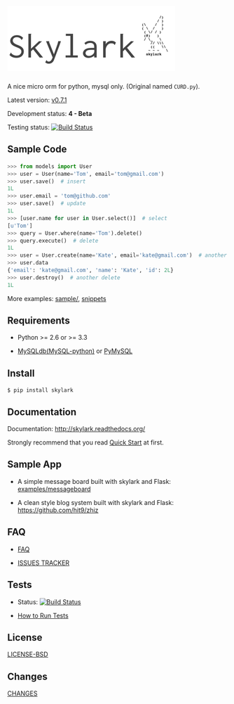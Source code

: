 ![](https://raw.githubusercontent.com/hit9/artworks/master/png/Skylark.png)
===========================================================================

A nice micro orm for python, mysql only. (Original named `CURD.py`).

Latest version: [v0.7.1](https://github.com/hit9/skylark/releases/tag/v0.7.1)

Development status: **4 - Beta**

Testing status: [![Build Status](https://travis-ci.org/hit9/skylark.png?branch=master)](https://travis-ci.org/hit9/skylark)

Sample Code
-----------

```python
>>> from models import User
>>> user = User(name='Tom', email='tom@gmail.com')
>>> user.save()  # insert
1L
>>> user.email = 'tom@github.com'
>>> user.save()  # update
1L
>>> [user.name for user in User.select()]  # select
[u'Tom']
>>> query = User.where(name='Tom').delete()
>>> query.execute()  # delete
1L
>>> user = User.create(name='Kate', email='kate@gmail.com')  # another insert
>>> user.data
{'email': 'kate@gmail.com', 'name': 'Kate', 'id': 2L}
>>> user.destroy()  # another delete
1L
```

More examples: [sample/](sample/), [snippets](snippets/)

Requirements
------------

- Python >= 2.6 or >= 3.3

- [MySQLdb(MySQL-python)](https://pypi.python.org/pypi/MySQL-python) or
[PyMySQL](https://github.com/PyMySQL/PyMySQL)

Install
-------

    $ pip install skylark

Documentation
-------------

Documentation: http://skylark.readthedocs.org/

Strongly recommend that you read [Quick Start](http://skylark.readthedocs.org/en/latest/quickstart.html) at first.

Sample App
----------

- A simple message board built with skylark and Flask: [examples/messageboard](examples/messageboard)

- A clean style blog system built with skylark and Flask: https://github.com/hit9/zhiz

FAQ
---

- [FAQ](http://skylark.readthedocs.org/en/latest/faq.html)

- [ISSUES TRACKER](https://github.com/hit9/skylark/issues)

Tests
-----

- Status: [![Build Status](https://travis-ci.org/hit9/skylark.png?branch=master)](https://travis-ci.org/hit9/skylark)

- [How to Run Tests](tests/README.rst)

License
-------

[LICENSE-BSD](LICENSE-BSD)

Changes
-------

[CHANGES](CHANGES)
